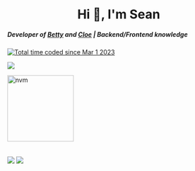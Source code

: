 <h1 align="center">Hi 👋, I'm Sean</h1>
<h5 align="left">Developer of <a href="https://www.betty.cx/">Betty</a> and <a href="https://cloe.gg">Cloe</a> | Backend/Frontend knowledge</h3>

<a href="https://wakatime.com/@7de10e32-85ae-4747-9955-60441e661b2e"><img src="https://wakatime.com/badge/user/7de10e32-85ae-4747-9955-60441e661b2e.svg" alt="Total time coded since Mar 1 2023" /></a>

![](https://komarev.com/ghpvc/?username=fb-sean)

<p align="left">
  <a href="https://discord.gg/ZVERh35">
    <img src="https://cdn.discordapp.com/attachments/773221397928869888/883691820905816084/com-gif-maker-unscreen.gif" alt="nvm" width="150"/>
   </a>
  <br>
  <br>
  <br>
  <a href="#"><img src="https://discord.c99.nl/widget/theme-1/340243638892101646.png"></a>
  <a href="#"><img src="https://carrd.space/cards/340243638892101646/spotify/RnTvChL"></a>
</p>
